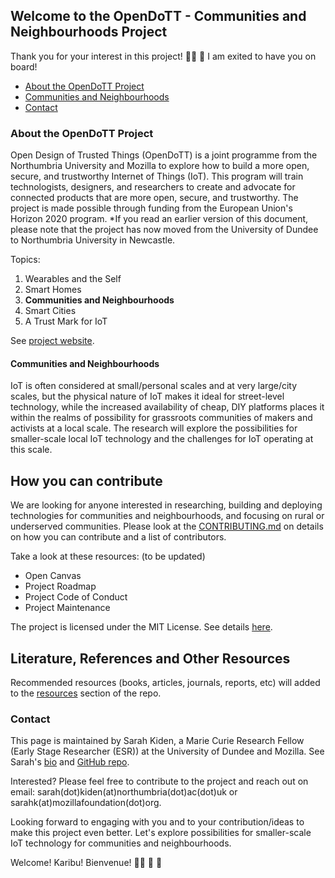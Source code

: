 ## Welcome to the OpenDoTT - Communities and Neighbourhoods Project
Thank you for your interest in this project!  👍🏾 🎊 I am exited to have you on board!

* [About the OpenDoTT Project](#about-the-opendott-project)
* [Communities and Neighbourhoods](#communities-and-neighbourhoods)
* [Contact](#contact)

### About the OpenDoTT Project
Open Design of Trusted Things (OpenDoTT) is a joint programme  from the Northumbria University and Mozilla to  explore how to build a more open, secure, and trustworthy Internet of Things (IoT). This program will train technologists, designers, and researchers to create and advocate for connected products that are more open, secure, and trustworthy. The project is made possible through funding from the European Union's Horizon 2020 program. 
*If you read an earlier version of this document, please note that the project has now moved from the University of Dundee to Northumbria University in Newcastle. 

Topics:
1. Wearables and the Self
2. Smart Homes
3. **Communities and Neighbourhoods**
4. Smart Cities
5. A Trust Mark for IoT

See [project website](https://opendott.org/).

#### Communities and Neighbourhoods
IoT is often considered at small/personal scales and at very large/city scales, but the physical nature of IoT makes it ideal for street-level technology, while the increased availability of cheap, DIY platforms places it within the realms of possibility for grassroots communities of makers and activists at a local scale. The research will explore the possibilities for smaller-scale local IoT technology and the challenges for IoT operating at this scale. 

## How you can contribute
We are looking for anyone interested in researching, building and deploying technologies for communities and neighbourhoods, and focusing on rural or underserved communities. Please look at the [CONTRIBUTING.md](https://github.com/MsKiden/OpenDoTT-communities/blob/master/CONTRIBUTING.md) on details on how you can contribute and a list of contributors. 

Take a look at these resources: (to be updated)
* Open Canvas
* Project Roadmap
* Project Code of Conduct
* Project Maintenance

The project is licensed under the MIT License. See details [here](https://github.com/MsKiden/OpenDoTT-communities/blob/master/LICENSE).

## Literature, References and Other Resources
Recommended resources (books, articles, journals, reports, etc) will added to the [resources](https://github.com/MsKiden/OpenDoTT-communities/blob/master/resources.md) section of the repo. 


### Contact 
This page is maintained by Sarah Kiden, a Marie Curie Research Fellow (Early Stage Researcher (ESR)) at the University of Dundee and Mozilla. See Sarah's [bio](https://eskay.io/) and [GitHub repo](https://github.com/MsKiden).

Interested? Please feel free to contribute to the project and reach out on email: sarah(dot)kiden(at)northumbria(dot)ac(dot)uk or sarahk(at)mozillafoundation(dot)org.

Looking forward to engaging with you and to your contribution/ideas to make this project even better. Let's explore possibilities for smaller-scale IoT technology for communities and neighbourhoods. 

Welcome! 
Karibu!
Bienvenue!
👏🏾 🎉 🎊 
